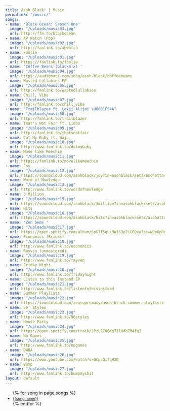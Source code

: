 ```yaml
---
title: Asoh Black! | Music
permalink: "/music/"
songs:
- name: 'Black Ocean: Season One'
  image: "/uploads/music03.jpg"
  url: http://ffm.to/blackocean
- name: AP Watch (Pop)
  image: "/uploads/music02.jpg"
  url: http://fanlink.to/apwatch
- name: Foolie
  image: "/uploads/music01.jpg"
  url: https://fanlink.to/foolie
- name: 'Coffee Beans (blackm!x) '
  image: "/uploads/music04.jpg"
  url: https://audiomack.com/song/asoh-black/coffeebeans
- name: Wasted Lullabies EP
  image: "/uploads/music05.jpg"
  url: http://fanlink.to/wastedlullabies
- name: Chill, Vibe
  image: "/uploads/music07.jpg"
  url: http://fanlink.to/chill_vibe
- name: "Trailblazer ft. Lexii Alijai \U0001F54A"
  image: "/uploads/music08.jpg"
  url: http://fanlink.to/trailblazer
- name: That's Not Fair ft. Limbo
  image: "/uploads/music09.jpg"
  url: http://fanlink.to/thatsnotfair
- name: Dat My Baby ft. Waju
  image: "/uploads/music10.jpg"
  url: http://www.fanlink.to/datmybaby
- name: Move like Meechie
  image: "/uploads/music11.jpg"
  url: https://fanlink.to/movelikemeechie
- name: Joy
  image: "/uploads/music12.jpg"
  url: https://soundcloud.com/asohblack/joy?in=asohblack/sets/asohattacks-volume-1
- name: Word of Nowledge
  image: "/uploads/music13.jpg"
  url: http://www.fanlink.to/wordofnowledge
- name: 3 Million
  image: "/uploads/music15.jpg"
  url: https://soundcloud.com/asohblack/3million?in=asohblack/sets/asohattacks-volume-1
- name: Hits
  image: "/uploads/music16.jpg"
  url: https://soundcloud.com/asohblack/hits?in=asohblack/sets/asohattacks-volume-1
- name: 'Zen Gems '
  image: "/uploads/music17.jpg"
  url: https://open.spotify.com/album/6pG7f5qLxMW1S3e2LCRQxo?si=wDo6pRgaRa6c-ERwFOrWCg
- name: Economics (Bricks)
  image: "/uploads/music18.jpg"
  url: http://www.fanlink.to/economics
- name: Rayven (unmastered)
  image: "/uploads/music19.jpg"
  url: http://www.fanlink.to/rayven
- name: Friday Night
  image: "/uploads/music20.jpg"
  url: http://www.fanlink.to/fridaynight
- name: Listen to this Instead EP
  image: "/uploads/music21.jpg"
  url: http://www.fanlink.to/listentothisinstead
- name: Summer Playlists
  image: "/uploads/music22.jpg"
  url: https://soundcloud.com/zensupremacy/asoh-black-summer-playlists-prod-by-swell
- name: 96' Styles
  image: "/uploads/music23.jpg"
  url: http://www.fanlink.to/96styles
- name: House Party
  image: "/uploads/music24.jpg"
  url: https://open.spotify.com/track/2PzLZ786Kg73lHdbZM4fq1
- name: No Games
  image: "/uploads/music25.jpg"
  url: http://www.fanlink.to/nogames
- name: DWDA
  image: "/uploads/music26.jpg"
  url: https://www.youtube.com/watch?v=OCpsGi7qH20
- name: Bump
  image: "/uploads/music27.jpg"
  url: http://www.fanlink.to/bumpmyshit
layout: default
---
```


<div class="container music">
  <section class="intro"></section>
  <ul class="songs">
    {% for song in page.songs %}
    <li>
      <a target= "_blank" href="{{ song.url }}">
        <div class="song" style='background-image: url("{{ song.image }}");'>
          <small class="song-title">{{song.name}}</small>
        </div>
      </a>
    </li>
    {% endfor %}
  </ul>

</div>